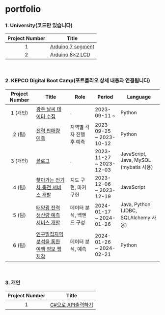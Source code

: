 # portfolio

### 1. University(코드만 있습니다)
|Project Number|Title|
|:----:|----|
|1|[Arduino 7 segment](https://www.tinkercad.com/things/6hINGanReT8-anode-7-segment?sharecode=PCOvt-WR_xaFc8EcV0Jvhz7QnescVChUSaZxOPPbzyY)|
|2|[Arduino 8×2 LCD](https://www.tinkercad.com/things/6wUngBKpGcA-82-lcd?sharecode=EGRf8aJDgXFiqXCGXIVMT3NTuZP4fmuUK0avhgU5DwU)|

<br>

### 2. KEPCO Digital Boot Camp(포트폴리오 상세 내용과 연결됩니다)
|Project Number|Title|Role|Period|Language|
|:----:|----|----|----|----|
|1 (개인)|[광주 날씨 데이터 수집](https://github.com/portk/portfolio/blob/main/pages/project1.md)|.|2023-09-11 ~|Python|
|2 (팀)|[전력 판매량 예측](https://github.com/portk/portfolio/blob/main/pages/project2.md)|지역별 각자 진행 후 예측|2023-09-25 <br>~ 2023-10-12|Python|
|3 (개인)|[블로그](https://github.com/portk/portfolio/blob/main/pages/project3.md)|.|2023-11-27 <br>~ 2023-12-03|JavaScript, Java, MySQL<br>(mybatis 사용)|
|4 (팀)|[찾아가는 전기차 충전 서비스 개발](https://github.com/portk/portfolio/blob/main/pages/project4.md)|지도 구현, 마커 구현|2023-12-06 <br>~ 2023-12-19|JavaScript|
|5 (팀)|[태양광 전력 생산량 예측 서비스 개발](https://github.com/portk/portfolio/blob/main/pages/project5.md)|데이터 분석, 백엔드 구성|2024-01-17 <br>~ 2024-01-26|Java, Python<br>(JDBC, SQLAlchemy 사용)|
|6 (팀)|[인구밀집지역 분석을 통한 여행 정보 웹 제작](https://github.com/portk/portfolio/blob/main/pages/project6.md)|데이터 분석, 예측|2024-01-26 <br>~ 2024-02-21|Python|

<br>

### 3. 개인
|Project Number|Title|
|:----:|----|
|1|[C#으로 API출력하기](https://github.com/portk/portfolio/blob/main/pages/project7.md)|
